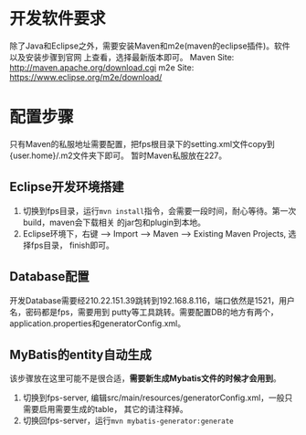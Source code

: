# 开发软件要求

除了Java和Eclipse之外，需要安装Maven和m2e(maven的eclipse插件)。软件以及安装步骤到官网
上查看，选择最新版本即可。
Maven Site: http://maven.apache.org/download.cgi
m2e Site: https://www.eclipse.org/m2e/download/


# 配置步骤

只有Maven的私服地址需要配置，把fps根目录下的setting.xml文件copy到{user.home}/.m2文件夹下即可。
暂时Maven私服放在227。


## Eclipse开发环境搭建

1. 切换到fps目录，运行`mvn install`指令，会需要一段时间，耐心等待。第一次build，maven会下载相关
   的jar包和plugin到本地。
2. Eclipse环境下，右键 --> Import --> Maven --> Existing Maven Projects, 选择fps目录，
   finish即可。

## Database配置

开发Database需要经210.22.151.39跳转到192.168.8.116，端口依然是1521，用户名，密码都是fps，需要用到
putty等工具跳转。需要配置DB的地方有两个，application.properties和generatorConfig.xml。

## MyBatis的entity自动生成

该步骤放在这里可能不是很合适，**需要新生成Mybatis文件的时候才会用到**。

1. 切换到fps-server, 编辑src/main/resources/generatorConfig.xml，一般只需要启用需要生成的table，
   其它的请注释掉。
2. 切换回fps-server，运行`mvn mybatis-generator:generate`

